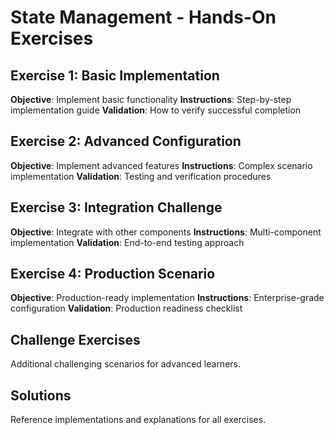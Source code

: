 # State Management - Hands-On Exercises

## Exercise 1: Basic Implementation
**Objective**: Implement basic functionality
**Instructions**: Step-by-step implementation guide
**Validation**: How to verify successful completion

## Exercise 2: Advanced Configuration
**Objective**: Implement advanced features
**Instructions**: Complex scenario implementation
**Validation**: Testing and verification procedures

## Exercise 3: Integration Challenge
**Objective**: Integrate with other components
**Instructions**: Multi-component implementation
**Validation**: End-to-end testing approach

## Exercise 4: Production Scenario
**Objective**: Production-ready implementation
**Instructions**: Enterprise-grade configuration
**Validation**: Production readiness checklist

## Challenge Exercises
Additional challenging scenarios for advanced learners.

## Solutions
Reference implementations and explanations for all exercises.
